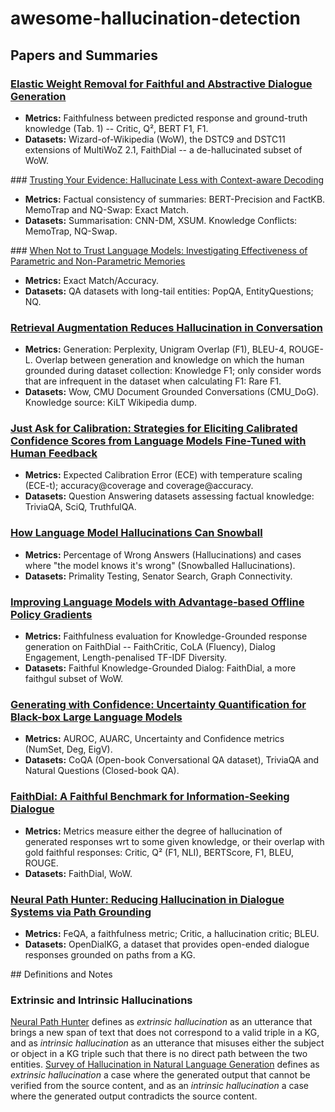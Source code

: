 # awesome-hallucination-detection

## Papers and Summaries

### [Elastic Weight Removal for Faithful and Abstractive Dialogue Generation](https://arxiv.org/abs/2303.17574)
- **Metrics:** Faithfulness between predicted response and ground-truth knowledge (Tab. 1) -- Critic, Q², BERT F1, F1.
- **Datasets:** Wizard-of-Wikipedia (WoW), the DSTC9 and DSTC11 extensions of MultiWoZ 2.1, FaithDial -- a de-hallucinated subset of WoW.

### [Trusting Your Evidence: Hallucinate Less with Context-aware Decoding](https://arxiv.org/abs/2305.14739)
- **Metrics:** Factual consistency of summaries: BERT-Precision and FactKB. MemoTrap and NQ-Swap: Exact Match.
- **Datasets:** Summarisation: CNN-DM, XSUM. Knowledge Conflicts: MemoTrap, NQ-Swap.

### [When Not to Trust Language Models: Investigating Effectiveness of Parametric and Non-Parametric Memories](https://arxiv.org/2212.10511)
- **Metrics:** Exact Match/Accuracy.
- **Datasets:** QA datasets with long-tail entities: PopQA, EntityQuestions; NQ.

### [Retrieval Augmentation Reduces Hallucination in Conversation](https://arxiv.org/2104.10511)
- **Metrics:** Generation: Perplexity, Unigram Overlap (F1), BLEU-4, ROUGE-L. Overlap between generation and knowledge on which the human grounded during dataset collection: Knowledge F1; only consider words that are infrequent in the dataset when calculating F1: Rare F1.
- **Datasets:** Wow, CMU Document Grounded Conversations (CMU_DoG). Knowledge source: KiLT Wikipedia dump.

### [Just Ask for Calibration: Strategies for Eliciting Calibrated Confidence Scores from Language Models Fine-Tuned with Human Feedback](https://arxiv.org/abs/2305.14975)
- **Metrics:** Expected Calibration Error (ECE) with temperature scaling (ECE-t); accuracy@coverage and coverage@accuracy.
- **Datasets:** Question Answering datasets assessing factual knowledge: TriviaQA, SciQ, TruthfulQA.

### [How Language Model Hallucinations Can Snowball](https://arxiv.org/abs/2305.13534)
- **Metrics:** Percentage of Wrong Answers (Hallucinations) and cases where "the model knows it's wrong" (Snowballed Hallucinations).
- **Datasets:** Primality Testing, Senator Search, Graph Connectivity.

### [Improving Language Models with Advantage-based Offline Policy Gradients](https://arxiv.org/abs/2305.14718)
- **Metrics:** Faithfulness evaluation for Knowledge-Grounded response generation on FaithDial -- FaithCritic, CoLA (Fluency), Dialog Engagement, Length-penalised TF-IDF Diversity. 
- **Datasets:** Faithful Knowledge-Grounded Dialog: FaithDial, a more faithgul subset of WoW.

### [Generating with Confidence: Uncertainty Quantification for Black-box Large Language Models](https://arxiv.org/abs/2305.19187)
- **Metrics:** AUROC, AUARC, Uncertainty and Confidence metrics (NumSet, Deg, EigV).
- **Datasets:** CoQA (Open-book Conversational QA dataset), TriviaQA and Natural Questions (Closed-book QA).

### [FaithDial: A Faithful Benchmark for Information-Seeking Dialogue](https://direct.mit.edu/tacl/article/doi/10.1162/tacl_a_00529/114373/FaithDial-A-Faithful-Benchmark-for-Information)
- **Metrics:** Metrics measure either the degree of hallucination of generated responses wrt to some given knowledge, or their overlap with gold faithful responses: Critic, Q² (F1, NLI), BERTScore, F1, BLEU, ROUGE.
- **Datasets:** FaithDial, WoW.

### [Neural Path Hunter: Reducing Hallucination in Dialogue Systems via Path Grounding](https://arxiv.org/abs/2104.08455)
- **Metrics:** FeQA, a faithfulness metric; Critic, a hallucination critic; BLEU.
- **Datasets:** OpenDialKG, a dataset that provides open-ended dialogue responses grounded on paths from a KG.

## Definitions and Notes

### Extrinsic and Intrinsic Hallucinations

[Neural Path Hunter](https://arxiv.org/abs/2104.08455) defines as *extrinsic hallucination* as an utterance that brings a new span of text that does not correspond
to a valid triple in a KG, and as *intrinsic hallucination* as an utterance that misuses either the subject or object in a KG triple such that there is no direct path between the two entities. [Survey of Hallucination in Natural Language Generation](https://arxiv.org/abs/2202.03629) defines as *extrinsic hallucination* a case where  the generated output that cannot be verified from the source content, and as an *intrinsic hallucination* a case where the generated output contradicts the source content.